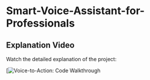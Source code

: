 # Smart-Voice-Assistant-for-Professionals

## Explanation Video

Watch the detailed explanation of the project:

[![Voice-to-Action: Code Walkthrough](https://drive.google.com/file/d/1yJhIO5mIs7sl-9QBbJpGRc2rpRMbKZu2/view?usp=sharing)
